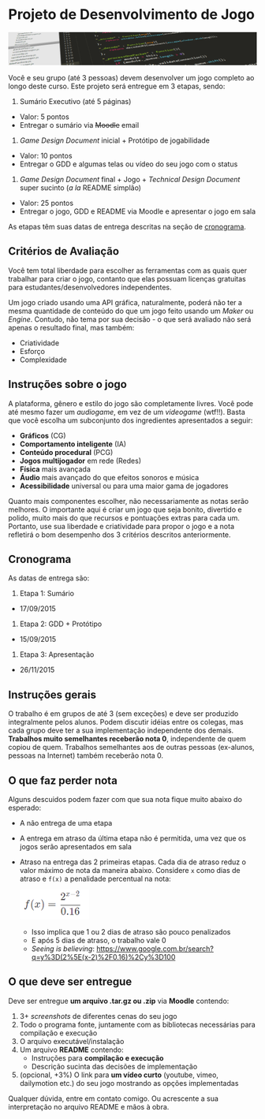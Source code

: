 # **Projeto** de Desenvolvimento de Jogo

![Tela com linhas de código em um programa](images/code.png)

Você e seu grupo (até 3 pessoas) devem desenvolver um jogo completo ao longo
deste curso. Este projeto será entregue em 3 etapas, sendo:

1. Sumário Executivo (até 5 páginas)
  - Valor: 5 pontos
  - Entregar o sumário via ~~Moodle~~ email
1. _Game Design Document_ inicial + Protótipo de jogabilidade
  - Valor: 10 pontos
  - Entregar o GDD e algumas telas ou vídeo do seu jogo com o status
1. _Game Design Document_ final + Jogo + _Technical Design Document_ super sucinto (_a la_ README simplão)
  - Valor: 25 pontos
  - Entregar o jogo, GDD e README via Moodle e apresentar o jogo em sala

As etapas têm suas datas de entrega descritas na seção de [cronograma](#cronograma).

## Critérios de Avaliação

Você tem total liberdade para escolher as ferramentas com as quais quer
trabalhar para criar o jogo, contanto que elas possuam licenças gratuitas para
estudantes/desenvolvedores independentes.

Um jogo criado usando uma API gráfica, naturalmente, poderá não ter a mesma
quantidade de conteúdo do que um jogo feito usando um _Maker_ ou _Engine_.
Contudo, não tema por sua decisão - o que será avaliado não será apenas o
resultado final, mas também:
- Criatividade
- Esforço
- Complexidade

## Instruções sobre o jogo

A plataforma, gênero e estilo do jogo são completamente livres. Você pode até mesmo fazer um _audiogame_, em vez de um _videogame_ (wtf!!). Basta que você escolha um subconjunto dos ingredientes apresentados a seguir:
- **Gráficos** (CG)
- **Comportamento inteligente** (IA)
- **Conteúdo procedural** (PCG)
- **Jogos multijogador** em rede (Redes)
- **Física** mais avançada
- **Áudio** mais avançado do que efeitos sonoros e música
- **Acessibilidade** universal ou para uma maior gama de jogadores

Quanto mais componentes escolher, não necessariamente as notas serão melhores. O importante aqui é criar um jogo que seja bonito, divertido e polido, muito mais do que recursos e pontuações extras para cada um. Portanto, use sua liberdade e criatividade para propor o jogo e a nota refletirá o bom desempenho dos 3 critérios descritos anteriormente.

## Cronograma

As datas de entrega são:
1. Etapa 1: Sumário
  - 17/09/2015
1. Etapa 2: GDD + Protótipo
  - 15/09/2015
1. Etapa 3: Apresentação
  - 26/11/2015

## Instruções gerais

O trabalho é em grupos de até 3 (sem exceções) e deve ser produzido
integralmente pelos alunos. Podem discutir idéias entre os colegas, mas cada
grupo deve ter a sua implementação independente dos demais. **Trabalhos muito
semelhantes receberão nota 0**, independente de quem copiou de quem. Trabalhos
semelhantes aos de outras pessoas (ex-alunos, pessoas na Internet) também
receberão nota 0.

## O que faz perder nota

Alguns descuidos podem fazer com que sua nota fique muito abaixo do esperado:
- A não entrega de uma etapa
- A entrega em atraso da última etapa não é permitida, uma vez que os jogos serão apresentados em sala
- Atraso na entrega das 2 primeiras etapas. Cada dia de atraso reduz o valor máximo de nota da
  maneira abaixo. Considere `x` como dias de atraso e `f(x)` a penalidade
  percentual na nota:

  ![Fórmula de penalidade por dias de atraso na entrega](../../images/penalidade-por-atraso.png)
  - Isso implica que 1 ou 2 dias de atraso são pouco penalizados
  - E após 5 dias de atraso, o trabalho vale 0
  - _Seeing is believing_: https://www.google.com.br/search?q=y%3D(2%5E(x-2)%2F0.16)%2Cy%3D100


## O que deve ser **entregue**

Deve ser entregue **um arquivo .tar.gz ou .zip** via **Moodle** contendo:
  1. 3+ _screenshots_ de diferentes cenas do seu jogo
  1. Todo o programa fonte, juntamente com as bibliotecas necessárias
     para compilação e execução
  1. O arquivo executável/instalação
  1. Um arquivo **README** contendo:
     - Instruções para **compilação e execução**
     - Descrição sucinta das decisões de implementação
  1. (opcional, +3%) O link para **um vídeo curto** (youtube, vimeo,
     dailymotion etc.) do seu jogo mostrando as opções implementadas

Qualquer dúvida, entre em contato comigo. Ou acrescente a sua interpretação no
arquivo README e mãos à obra.
